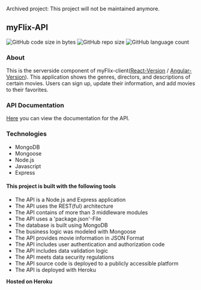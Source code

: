 Archived project: This project will not be maintained anymore.

## myFlix-API

<img alt="GitHub code size in bytes" src="https://img.shields.io/github/languages/code-size/paulinemarg/myFlix-backend?color=green"> <img alt="GitHub repo size" src="https://img.shields.io/github/repo-size/paulinemarg/myFlix-backend?color=yellow"> <img alt="GitHub language count" src="https://img.shields.io/github/languages/count/paulinemarg/myFlix-backend?style=plastic">

### About

This is the serverside component of myFlix-client([React-Version](https://github.com/Tina2010/myFlix-Client) / [Angular-Version](https://github.com/Tina2010/myFlix-Angular-client)). This application shows the genres, directors, and descriptions of certain movies. Users can sign up, update their information, and add movies to their favorites.

### API Documentation

[Here](https://obscure-castle-33842.herokuapp.com/documentation.html) you can view the documentation for the API.

### Technologies

- MongoDB 
- Mongoose
- Node.js
- Javascript
- Express

#### This project is built with the following tools

<ul>
    <li>The API is a Node.js and Express application</li>
    <li>The API uses the REST(ful) architecture</li>
    <li>The API contains of more than 3 middleware modules</li>
    <li>The API uses a 'package.json'-File</li>
    <li>The database is built using MongoDB</li>
    <li>The business logic was modeled with Mongoose</li>
    <li>The API provides movie information in JSON Format</li>
    <li>The API includes user authentication and authorization code</li>
    <li>The API includes data validation logic</li>
    <li>The API meets data security regulations</li>
    <li>The API source code is deployed to a publicly accessible platform</li>
    <li>The API is deployed with Heroku</li>
</ul>


**Hosted on Heroku** 
